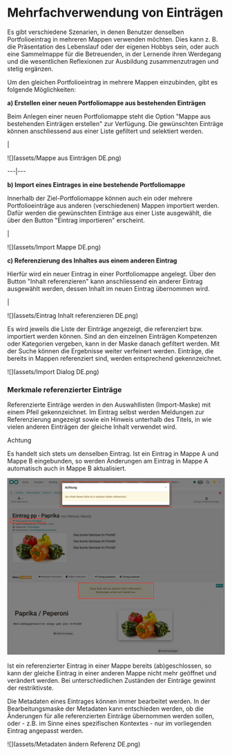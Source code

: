 # Mehrfachverwendung von Einträgen

Es gibt verschiedene Szenarien, in denen Benutzer denselben Portfolioeintrag
in mehreren Mappen verwenden möchten. Dies kann z. B. die Präsentation des
Lebenslauf oder der eigenen Hobbys sein, oder auch eine Sammelmappe für die
Betreuenden, in der Lernende ihren Werdegang und die wesentlichen Reflexionen
zur Ausbildung zusammenzutragen und stetig ergänzen.

Um den gleichen Portfolioeintrag in mehrere Mappen einzubinden, gibt es
folgende Möglichkeiten:

 **a) Erstellen einer neuen Portfoliomappe aus bestehenden Einträgen**

Beim Anlegen einer neuen Portfoliomappe steht die Option "Mappe aus
bestehenden Einträgen erstellen" zur Verfügung. Die gewünschten Einträge
können anschliessend aus einer Liste gefiltert und selektiert werden.

|

![](assets/Mappe aus Einträgen DE.png)  
  
---|---  
  
 **b) Import eines Eintrages in eine bestehende Portfoliomappe**

Innerhalb der Ziel-Portfoliomappe können auch ein oder mehrere
Portfolioeinträge aus anderen (verschiedenen) Mappen importiert werden. Dafür
werden die gewünschten Einträge aus einer Liste ausgewählt, die über den
Button "Eintrag importieren" erscheint.

|

![](assets/Import Mappe DE.png)  
  
 **c) Referenzierung des Inhaltes aus einem anderen Eintrag**

Hierfür wird ein neuer Eintrag in einer Portfoliomappe angelegt. Über den
Button "Inhalt referenzieren" kann anschliessend ein anderer Eintrag
ausgewählt werden, dessen Inhalt im neuen Eintrag übernommen wird.

|

  

![](assets/Eintrag Inhalt referenzieren DE.png)  
  
Es wird jeweils die Liste der Einträge angezeigt, die referenziert bzw.
importiert werden können. Sind an den einzelnen Einträgen Kompetenzen oder
Kategorien vergeben, kann in der Maske danach gefiltert werden. Mit der Suche
können die Ergebnisse weiter verfeinert werden. Einträge, die bereits in
Mappen referenziert sind, werden entsprechend gekennzeichnet.

![](assets/Import Dialog DE.png)

### **Merkmale referenzierter Einträge**

Referenzierte Einträge werden in den Auswahllisten (Import-Maske) mit einem
Pfeil gekennzeichnet. Im Eintrag selbst werden Meldungen zur Referenzierung
angezeigt sowie ein Hinweis unterhalb des Titels, in wie vielen anderen
Einträgen der gleiche Inhalt verwendet wird.

Achtung

Es handelt sich stets um denselben Eintrag. Ist ein Eintrag in Mappe A und
Mappe B eingebunden, so werden Änderungen am Eintrag in Mappe A automatisch
auch in Mappe B aktualisiert.

![](assets/Referenzierung_DE.png)

Ist ein referenzierter Eintrag in einer Mappe bereits (ab)geschlossen, so kann
der gleiche Eintrag in einer anderen Mappe nicht mehr geöffnet und verändert
werden. Bei unterschiedlichen Zuständen der Einträge gewinnt der
restriktivste.

Die Metadaten eines Eintrages können immer bearbeitet werden. In der
Bearbeitungsmaske der Metadaten kann entschieden werden, ob die Änderungen für
alle referenzierten Einträge übernommen werden sollen, oder - z.B. im Sinne
eines spezifischen Kontextes - nur im vorliegenden Eintrag angepasst werden.

![](assets/Metadaten ändern Referenz DE.png)
